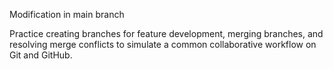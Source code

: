 Modification in main branch

Practice creating branches for feature development, merging branches, and resolving merge conflicts to simulate a common collaborative workflow on Git and GitHub.
